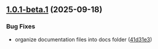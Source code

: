 ## [1.0.1-beta.1](https://github.com/Ked57/frey/compare/v1.0.0...v1.0.1-beta.1) (2025-09-18)


### Bug Fixes

* organize documentation files into docs folder ([41d31e3](https://github.com/Ked57/frey/commit/41d31e38a5f3a107dab6418a4bcc9d49bfba6297))
